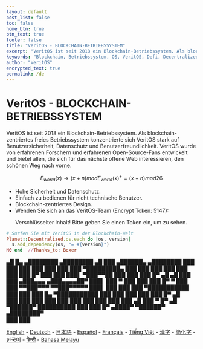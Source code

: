 ```yaml
---
layout: default
post_list: false
toc: false
home_btn: true
btn_text: true
footer: false
title: "VeritOS - BLOCKCHAIN-BETRIEBSSYSTEM"
excerpt: "VeritOS ist seit 2018 ein Blockchain-Betriebssystem. Als blockchain-zentriertes freies Betriebssystem konzentrierte sich VeritOS stark auf Benutzersicherheit, Datenschutz und Benutzerfreundlichkeit. "
keywords: "Blockchain, Betriebssystem, OS, VeritOS, Defi, Decentralized, Open Source, Bitcoin, Ethereum, Wallet, Mining, IPFS"
author: "VeritOS"
encrypted_text: true
permalink: /de
---
```


# VeritOS - BLOCKCHAIN-BETRIEBSSYSTEM

VeritOS ist seit 2018 ein Blockchain-Betriebssystem. Als blockchain-zentriertes freies Betriebssystem konzentrierte sich VeritOS stark auf Benutzersicherheit, Datenschutz und Benutzerfreundlichkeit. VeritOS wurde von erfahrenen Forschern und erfahrenen Open-Source-Fans entwickelt und bietet allen, die sich für das nächste offene Web interessieren, den schönen Weg nach vorne.

$$
E_{world}(x)\rightarrow (x+n) mod E_{world}(x)^{+} = (x-n) mod 26 
$$

* Hohe Sicherheit und Datenschutz.
* Einfach zu bedienen für nicht technische Benutzer.
* Blockchain-zentriertes Design.
* Wenden Sie sich an das VeritOS-Team (Encrypt Token: 5147):
  <p class="encrypted" id="ZER7V3r2Ps+rj3HROaB2LAQb1Zxdbzb4qS9VA/mKsq7QmWR+x8Bg==">Verschlüsselter Inhalt! Bitte geben Sie einen Token ein, um zu sehen.</p>

```ruby
# Surfen Sie mit VeritOS in der Blockchain-Welt
Planet::Decentralized.os.each do |os, version|
  s.add_dependency(os, "= #{version}")
N0 end  //Thanks_to: Boxer
```

   ▄█    █▄     ▄████████    ▄████████  ▄█      ███      ▄██████▄     ▄████████ 
  ███    ███   ███    ███   ███    ███ ███  ▀█████████▄ ███    ███   ███    ███ 
  ███    ███   ███    █▀    ███    ███ ███▌    ▀███▀▀██ ███    ███   ███    █▀  ▄█  ▄█ 
  ███    ███  ▄███▄▄▄      ▄███▄▄▄▄██▀ ███▌     ███   ▀ ███    ███   ███          █▀   ▀
  ███    ███ ▀▀███▀▀▀     ▀▀███▀▀▀▀▀   ███▌     ███     ███    ███ ▀███████████ 
  ███    ███   ███    █▄  ▀███████████ ███      ███     ███    ███          ███    █▀  ▄█  
  ███    ███   ███    ███   ███    ███ ███      ███     ███    ███    ▄█    ███   ▀  █▀  ▄█  
   ▀██████▀    ██████████   ███    ███ █▀      ▄████▀    ▀██████▀   ▄████████▀  
                                                                                                                                                                                                                                          ███    ███                                                                       


[English](https://veritos.org/) - [Deutsch](de) - [日本語](ja) - [Español](es) - [Français](fr) - [Tiếng Việt](vi) - [漢字](zh-hant) - [简化字](zh-hans) - [한국어](ko) - [हिन्दी](hi) - [Bahasa Melayu](ms)

